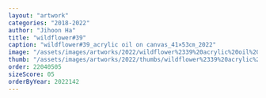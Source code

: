 ```yaml
---
layout: "artwork"
categories: "2018-2022"
author: "Jihoon Ha"
title: "wildflower#39"
caption: "wildflower#39_acrylic oil on canvas_41×53㎝_2022"
image: "/assets/images/artworks/2022/wildflower%2339%20acrylic%20oil%20on%20canvas%2041x53cm%202022.jpg"
thumb: "/assets/images/artworks/2022/thumbs/wildflower%2339%20acrylic%20oil%20on%20canvas%2041x53cm%202022.jpg"
order: 22040505
sizeScore: 05
orderByYear: 2022142
---
```

